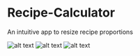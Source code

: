 # Recipe-Calculator
An intuitive app to resize recipe proportions

![alt text](https://ibb.co/s9z3jGL)
![alt text](https://ibb.co/pJWZCkN)
![alt text](https://ibb.co/bb4SCBn)
